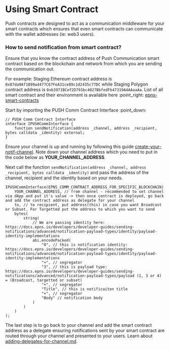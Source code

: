 # Using Smart Contract

Push contracts are designed to act as a communication middleware for your smart contracts which ensures that even smart contracts can communicate with the wallet addresses (ie: web3 users).

### How to send notification from smart contract?

Ensure that you know the contract address of Push Communication smart contract based on the blockchain and network from which you are sending the communication out.&#x20;

For example: Staging Ethereum contract address is `0x87da9Af1899ad477C67FeA31ce89c1d2435c77DC` while Staging Polygon contract address is `0xb3971BCef2D791bc4027BbfedFb47319A4AAaaAa`. List of all smart contract and their environment is available here :point\_right: [epns-smart-contracts](../../developer-tooling/epns-smart-contracts/ "mention")

Start by importing the PUSH Comm Contract Interface :point\_down:

```solidity
// PUSH Comm Contract Interface
interface IPUSHCommInterface {
    function sendNotification(address _channel, address _recipient, bytes calldata _identity) external;
}
```

Ensure your channel is up and running by following this guide [create-your-notif-channel](../create-your-notif-channel/ "mention"). Note down your channel address which you need to put in the code below as **YOUR\_CHANNEL\_ADDRESS**.

Next call the function `sendNotification(address _channel, address _recipient, bytes calldata _identity)` and pass the address of the channel, recipient and the identity based on your needs.

```solidity
IPUSHCommInterface(EPNS_COMM_CONTRACT_ADDRESS_FOR_SPECIFIC_BLOCKCHAIN).sendNotification(
    YOUR_CHANNEL_ADDRESS, // from channel - recommended to set channel via dApp and put it's value -> then once contract is deployed, go back and add the contract address as delegate for your channel
    to, // to recipient, put address(this) in case you want Broadcast or Subset. For Targetted put the address to which you want to send
    bytes(
        string(
            // We are passing identity here: https://docs.epns.io/developers/developer-guides/sending-notifications/advanced/notification-payload-types/identity/payload-identity-implementations
            abi.encodePacked(
                "0", // this is notification identity: https://docs.epns.io/developers/developer-guides/sending-notifications/advanced/notification-payload-types/identity/payload-identity-implementations
                "+", // segregator
                "3", // this is payload type: https://docs.epns.io/developers/developer-guides/sending-notifications/advanced/notification-payload-types/payload (1, 3 or 4) = (Broadcast, targetted or subset)
                "+", // segregator
                "Title", // this is notificaiton title
                "+", // segregator
                "Body" // notification body
            )
        )
    )
);
```

The last step is to go back to your channel and add the smart contract address as a delegate ensuring notifications sent by your smart contract are routed through your channel and presented to your users. Learn about [adding-delegates-for-channel.md](../create-your-notif-channel/adding-delegates-for-channel.md "mention").
